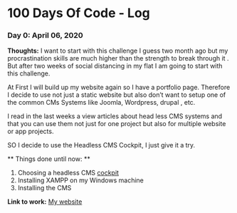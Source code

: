 # 100 Days Of Code - Log
 
### Day 0: April 06, 2020
 
**Thoughts:** I want to start with this challenge I guess two month ago but my procrastination skills are much higher than the strength to break through it . But after two weeks of social distancing in my flat I am going to start with this challenge. 

At First I will build up my website again so I have a portfolio page. Therefore I decide to use not  just a static website but also don’t want to setup one of the common CMs Systems like Joomla, Wordpress, drupal , etc. 

I read in the last weeks a view articles about head less CMS systems and that you can use them not just for one project but also for multiple website or app projects.

SO I decide to use the Headless CMS Cockpit, I just give it a try.

** Things done until now: ** 
1.	Choosing a headless CMS [cockpit](https://getcockpit.com/)
2.	Installing XAMPP on my Windows machine
3.	Installing the CMS

**Link to work:** [My website](http://www.toliquid.de)
